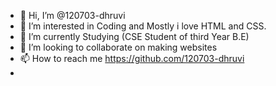 - 👋 Hi, I’m @120703-dhruvi
- 👀 I’m interested in Coding and Mostly i love HTML and CSS.
- 🌱 I’m currently Studying (CSE Student of third Year B.E)
- 💞️ I’m looking to collaborate on making websites
- 📫 How to reach me https://github.com/120703-dhruvi
- 

<!---
120703-dhruvi/120703-dhruvi is a ✨ special ✨ repository because its `README.md` (this file) appears on your GitHub profile.
You can click the Preview link to take a look at your changes.
--->
